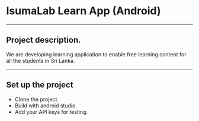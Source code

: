 # IsumaLab Learn App (Android)

----
## Project description.

We are developing learning application to enable free learning content for all the students in Sri Lanka.

----
## Set up the project

* Clone the project.
* Build with android studio.
* Add your API keys for testing.
